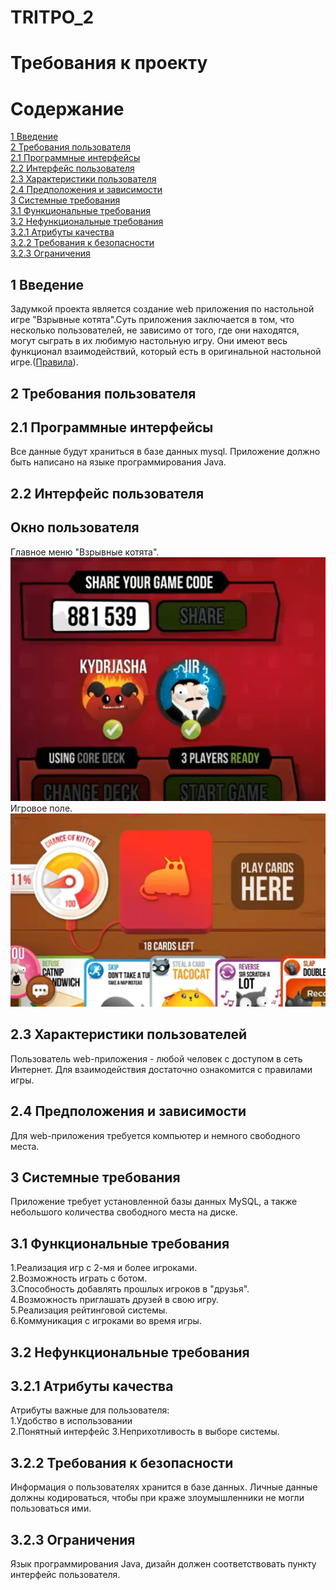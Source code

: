 # TRITPO_2
# Требования к проекту 
# Содержание 
[1 Введение](https://github.com/Karabas18/TRITPO_2/blob/main/README.md#1-введение)  
[2 Требования пользователя](https://github.com/Karabas18/TRITPO_2/blob/main/README.md#2-требования-пользователя)  
[2.1 Программные интерфейсы](https://github.com/Karabas18/TRITPO_2/blob/main/README.md#21-программные-интерфейсы)  
[2.2 Интерфейс пользователя](https://github.com/Karabas18/TRITPO_2/blob/main/README.md#22-интерфейс-пользователя)  
[2.3 Характеристики пользователя](https://github.com/Karabas18/TRITPO_2/blob/main/README.md#23-характеристики-пользователей)  
[2.4 Предположения и зависимости](https://github.com/Karabas18/TRITPO_2/blob/main/README.md#24-предположения-и-зависимости)  
[3 Системные требования](https://github.com/Karabas18/TRITPO_2/blob/main/README.md#3-системные-требования)  
[3.1 Функциональные требования](https://github.com/Karabas18/TRITPO_2/blob/main/README.md#31-функциональные-требования)  
[3.2 Нефункциональные требования](https://github.com/Karabas18/TRITPO_2/blob/main/README.md#32-нефункциональные-требования)  
[3.2.1 Атрибуты качества](https://github.com/Karabas18/TRITPO_2/blob/main/README.md#321-атрибуты-качества)  
[3.2.2 Требования к безопасности](https://github.com/Karabas18/TRITPO_2/blob/main/README.md#322-требования-к-безопасности)  
[3.2.3 Ограничения](https://github.com/Karabas18/TRITPO_2/blob/main/README.md#323-ограничения)
## 1 Введение  
Задумкой проекта является создание web приложения по настольной игре "Взрывные котята".Суть приложения заключается в том, что несколько пользователей, не зависимо от того, где они находятся, могут сыграть в их любимую настольную игру. Они имеют весь функционал взаимодействий, который есть в оригинальной настольной игре.([Правила](https://hobbyworld.ru/download/rules/Exploding%20Kittens_Rules.pdf)).
## 2 Требования пользователя  
## 2.1 Программные интерфейсы 
Все данные будут храниться в базе данных mysql. Приложение должно быть написано на языке программирования Java. 
## 2.2 Интерфейс пользователя  
## Окно пользователя  
Главное меню "Взрывные котята".  
![](https://github.com/Karabas18/TRITPO_2/blob/main/Main_3.png)  
Игровое поле.  
![](https://github.com/Karabas18/TRITPO_2/blob/main/Game.png) 
## 2.3 Характеристики пользователей  
Пользователь web-приложения - любой человек с доступом в сеть Интернет. Для взаимодействия достаточно ознакомится с правилами игры.
## 2.4 Предположения и зависимости 
Для web-приложения требуется компьютер и немного свободного места.
## 3 Системные требования  
Приложение требует установленной базы данных MySQL, а также небольшого количества свободного места на диске.
## 3.1 Функциональные требования 
1.Реализация игр с 2-мя и более игроками.  
2.Возможность играть с ботом.  
3.Способность добавлять прошлых игроков в "друзья".  
4.Возможность приглашать друзей в свою игру.   
5.Реализация рейтинговой системы.  
6.Коммуникация с игроками во время игры.
## 3.2 Нефункциональные требования  
## 3.2.1 Атрибуты качества
Атрибуты важные для пользователя:  
1.Удобство в использовании  
2.Понятный интерфейс 
3.Неприхотливость в выборе системы.
## 3.2.2 Требования к безопасности  
Информация о пользователях хранится в базе данных. Личные данные должны кодироваться, чтобы при краже злоумышленники не могли пользоваться ими.  
## 3.2.3 Ограничения    
Язык программирования Java, дизайн должен соответствовать пункту интерфейс пользователя.
